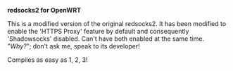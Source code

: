 <b>redsocks2 for OpenWRT</b>

This is a modified version of the original redsocks2. It has been modified to enable the 'HTTPS Proxy' feature by default and consequently 'Shadowsocks' disabled. Can't have both enabled at the same time. "<i>Why?</i>"; don't ask me, speak to its developer!

Compiles as easy as 1, 2, 3!

